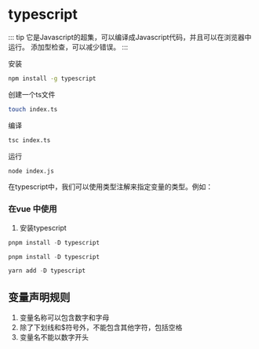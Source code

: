 # typescript

::: tip
它是Javascript的超集，可以编译成Javascript代码，并且可以在浏览器中运行。
添加型检查，可以减少错误。
:::

 安装
```bash
npm install -g typescript
```
创建一个ts文件
```bash
touch index.ts
```
编译
```bash
tsc index.ts
```
运行
```bash
node index.js
```
在typescript中，我们可以使用类型注解来指定变量的类型。例如：



### 在vue 中使用
1. 安装typescript

<el-tabs  type="card" >
<el-tab-pane label="pnpm" name="pnpm">

``` js
pnpm install -D typescript
```

</el-tab-pane>
<el-tab-pane label="npm" name="npm">

``` js
pnpm install -D typescript
```

</el-tab-pane>
<el-tab-pane label="yarn" name="yarn">

``` js
yarn add -D typescript
```

</el-tab-pane>
</el-tabs>


## 变量声明规则

1. 变量名称可以包含数字和字母
2. 除了下划线和$符号外，不能包含其他字符，包括空格
3. 变量名不能以数字开头